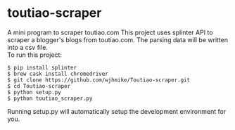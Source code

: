 # toutiao-scraper  

A mini program to scraper toutiao.com
This project uses splinter API to scraper a blogger's blogs from toutiao.com. The parsing data will be written into a csv file.  
To run this project:  
```
$ pip install splinter  
$ brew cask install chromedriver
$ git clone https://github.com/wjhmike/Toutiao-scraper.git  
$ cd Toutiao-scraper  
$ python setup.py  
$ python toutiao_scraper.py
```
Running setup.py will automatically setup the development environment for you.
